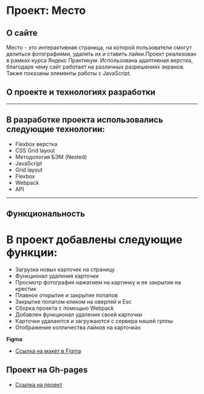 # Проект: Место

## О сайте

Место - это интерактивная страница, на которой пользователи cмогут делиться фотографиями, удалять их и ставить лайки.Проект реализован в рамках курса Яндекс Практикум. Использована адаптивная верстка, благодаря чему сайт работает на различных разрешениях экранов. Также показаны элементы работы с JavaScript.

## О проекте и технологиях разработки
---
## В разработке проекта использовались следующие технологии:

- Flexbox верстка
- CSS Grid layout
- Методология БЭМ (Nested)
- JavaScript
- Grid layout
- Flexbox
- Webpack
- API

---
## Функциональность

# В проект добавлены следующие функции:

- Загрузка новых карточек на страницу
- Функционал удаления карточки
- Просмотр фотографии нажатием на картинку и ее закрытие на крестик
- Плавное открытие и закрытие попапов
- Закрытие попапом кликом на оверлей и Esc
- Сборка проекта с помощью Webpack
- Добавлен функционал удаления своей карточки
- Карточки удалаются и загружаются с сервера нашей грппы
- Отображение колличества лайков на карточках

**Figma**

* [Ссылка на макет в Figma](https://www.figma.com/file/PSdQFRHoxXJFs2FH8IXViF/JavaScript.-Sprint-9?node-id=0-1)

## Проект на Gh-pages

* [Ссылка на проект](https://tbbm7.github.io/mesto-project-bootcamp/)